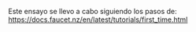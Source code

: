 Este ensayo se llevo a cabo siguiendo los pasos de: 
https://docs.faucet.nz/en/latest/tutorials/first_time.html
